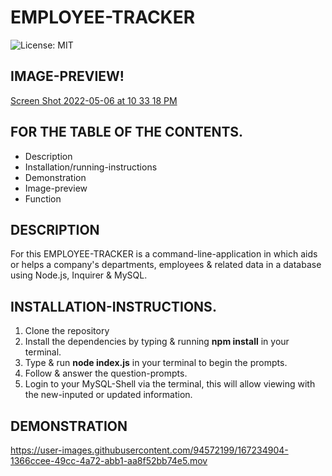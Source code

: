 # EMPLOYEE-TRACKER
![License: MIT](https://img.shields.io/badge/License-MIT-yellow.svg)

## IMAGE-PREVIEW!
[Screen Shot 2022-05-06 at 10 33 18 PM](https://user-images.githubusercontent.com/94572199/167234843-d352fe74-0835-4121-95e3-602192697516.png)

## FOR THE TABLE OF THE CONTENTS.
* Description
* Installation/running-instructions
* Demonstration
* Image-preview
* Function

## DESCRIPTION
For this EMPLOYEE-TRACKER is a command-line-application in which aids or helps a company's departments, employees & related data in a database using Node.js, Inquirer & MySQL.

## INSTALLATION-INSTRUCTIONS.
1. Clone the repository
2. Install the dependencies by typing & running **npm install** in your terminal.
3. Type & run **node index.js** in your terminal to begin the prompts.
4. Follow & answer the question-prompts.
5. Login to your MySQL-Shell via the terminal, this will allow viewing with the new-inputed or updated information. 

## DEMONSTRATION
https://user-images.githubusercontent.com/94572199/167234904-1366ccee-49cc-4a72-abb1-aa8f52bb74e5.mov
